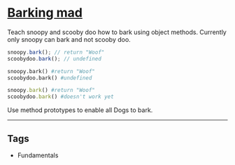 # [Barking mad](https://www.codewars.com/kata/54dba07f03e88a4cec000caf)

Teach snoopy and scooby doo how to bark using object methods.
Currently only snoopy can bark and not scooby doo.

```javascript
snoopy.bark(); // return "Woof"
scoobydoo.bark(); // undefined
```

```python
snoopy.bark() #return "Woof"
scoobydoo.bark() #undefined
```

```ruby
snoopy.bark() #return "Woof"
scoobydoo.bark() #doesn't work yet
```

Use method prototypes to enable all Dogs to bark.

---

## Tags

- Fundamentals

